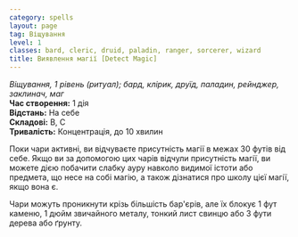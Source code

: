 ```yaml
---
category: spells
layout: page
tag: Віщування
level: 1
classes: bard, cleric, druid, paladin, ranger, sorcerer, wizard
title: Виявлення магії [Detect Magic]
---
```


_Віщування, 1 рівень (ритуал); бард, клірик, друїд, паладин, рейнджер, заклинач, маг_     
**Час створення:** 1 дія    
**Відстань:** На себе    
**Складові:** В, С    
**Тривалість:** Концентрація, до 10 хвилин    

Поки чари активні, ви відчуваєте присутність магії в межах 30 футів від себе. Якщо ви за допомогою цих чарів відчули присутність магії, ви можете дією побачити слабку ауру навколо видимої істоти або предмета, що несе на собі магію, а також дізнатися про школу цієї магії, якщо вона є.    

Чари можуть проникнути крізь більшість бар'єрів, але їх блокує 1 фут каменю, 1 дюйм звичайного металу, тонкий лист свинцю або 3 фути дерева або ґрунту. 
